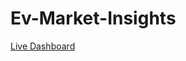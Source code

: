 # Ev-Market-Insights
[Live Dashboard](https://app.powerbi.com/groups/me/reports/5a665e99-68c0-4ddc-821d-0fcda8f8af4a/3ab7c4a46a05445b170e?experience=power-bi)
